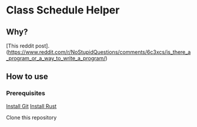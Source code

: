 # Class Schedule Helper

## Why?

[This reddit post].(https://www.reddit.com/r/NoStupidQuestions/comments/6c3xcs/is_there_a_program_or_a_way_to_write_a_program/)

## How to use

### Prerequisites 

[Install Git](https://git-scm.com/)
[Install Rust](https://www.rust-lang.org/)

Clone this repository